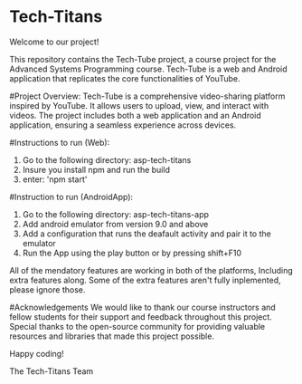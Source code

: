 # Tech-Titans
Welcome to our project!

This repository contains the Tech-Tube project, a course project for the Advanced Systems Programming course. Tech-Tube is a web and Android application that replicates the core functionalities of YouTube.

#Project Overview:
Tech-Tube is a comprehensive video-sharing platform inspired by YouTube. It allows users to upload, view, and interact with videos. The project includes both a web application and an Android application, ensuring a seamless experience across devices.

#Instructions to run (Web):

1. Go to the following directory: asp-tech-titans
2. Insure you install npm and run the build
3. enter: 'npm start'

#Instruction to run (AndroidApp):

1. Go to the following directory: asp-tech-titans-app
2. Add android emulator from version 9.0 and above
3. Add a configuration that runs the deafault activity and pair it to the emulator
4. Run the App using the play button or by pressing shift+F10

All of the mendatory features are working in both of the platforms, Including extra features along. Some of the extra features aren't fully inplemented, please ignore those.

#Acknowledgements
We would like to thank our course instructors and fellow students for their support and feedback throughout this project. Special thanks to the open-source community for providing valuable resources and libraries that made this project possible.

Happy coding!

The Tech-Titans Team

